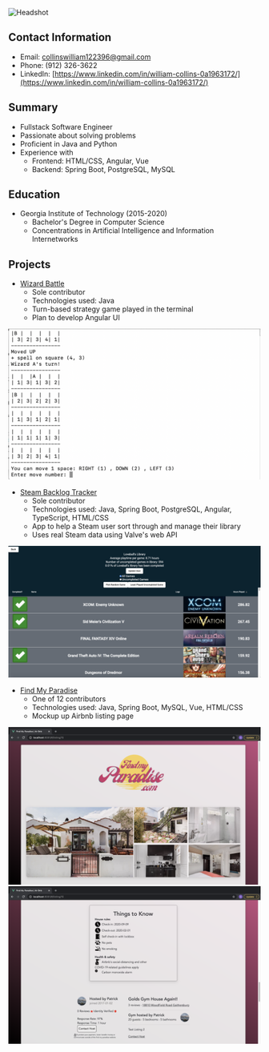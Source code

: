 ![Headshot](https://intranet1.wpengine.com/wp-content/uploads/2021/01/William-Collins-Headshot.png)

## Contact Information
* Email: collinswilliam122396@gmail.com
* Phone: (912) 326-3622
* LinkedIn: [https://www.linkedin.com/in/william-collins-0a1963172/](https://www.linkedin.com/in/william-collins-0a1963172/)

## Summary
* Fullstack Software Engineer
* Passionate about solving problems
* Proficient in Java and Python
* Experience with
	* Frontend: HTML/CSS, Angular, Vue
	* Backend: Spring Boot, PostgreSQL, MySQL

## Education
* Georgia Institute of Technology (2015-2020)
	* Bachelor's Degree in Computer Science
	* Concentrations in Artificial Intelligence and Information Internetworks

## Projects
* [Wizard Battle](https://github.com/wcollins37/WizardBattle)
	* Sole contributor
	* Technologies used: Java
	* Turn-based strategy game played in the terminal
	* Plan to develop Angular UI

![wizard](assets/wizard.png)

* [Steam Backlog Tracker](https://github.com/wcollins37/steam-backlog-tracker)
	* Sole contributor
	* Technologies used: Java, Spring Boot, PostgreSQL, Angular, TypeScript, HTML/CSS
	* App to help a Steam user sort through and manage their library
	* Uses real Steam data using Valve's web API

![backlog](assets/backlog.png)

* [Find My Paradise](https://github.com/Smelser-Squad/FindMyParadise)
	* One of 12 contributors
	* Technologies used: Java, Spring Boot, MySQL, Vue, HTML/CSS
	* Mockup up Airbnb listing page

![paradise](assets/paradise.png)
![paradise2](assets/paradise2.png)
